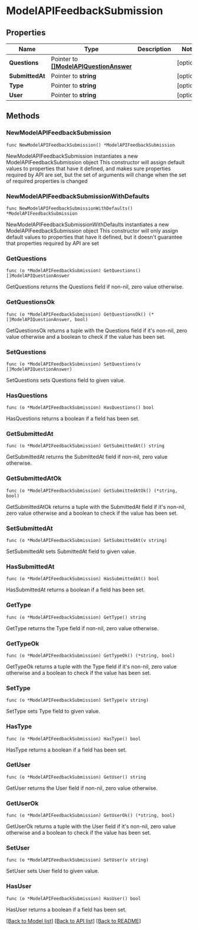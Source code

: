 # ModelAPIFeedbackSubmission

## Properties

Name | Type | Description | Notes
------------ | ------------- | ------------- | -------------
**Questions** | Pointer to [**[]ModelAPIQuestionAnswer**](ModelAPIQuestionAnswer.md) |  | [optional] 
**SubmittedAt** | Pointer to **string** |  | [optional] 
**Type** | Pointer to **string** |  | [optional] 
**User** | Pointer to **string** |  | [optional] 

## Methods

### NewModelAPIFeedbackSubmission

`func NewModelAPIFeedbackSubmission() *ModelAPIFeedbackSubmission`

NewModelAPIFeedbackSubmission instantiates a new ModelAPIFeedbackSubmission object
This constructor will assign default values to properties that have it defined,
and makes sure properties required by API are set, but the set of arguments
will change when the set of required properties is changed

### NewModelAPIFeedbackSubmissionWithDefaults

`func NewModelAPIFeedbackSubmissionWithDefaults() *ModelAPIFeedbackSubmission`

NewModelAPIFeedbackSubmissionWithDefaults instantiates a new ModelAPIFeedbackSubmission object
This constructor will only assign default values to properties that have it defined,
but it doesn't guarantee that properties required by API are set

### GetQuestions

`func (o *ModelAPIFeedbackSubmission) GetQuestions() []ModelAPIQuestionAnswer`

GetQuestions returns the Questions field if non-nil, zero value otherwise.

### GetQuestionsOk

`func (o *ModelAPIFeedbackSubmission) GetQuestionsOk() (*[]ModelAPIQuestionAnswer, bool)`

GetQuestionsOk returns a tuple with the Questions field if it's non-nil, zero value otherwise
and a boolean to check if the value has been set.

### SetQuestions

`func (o *ModelAPIFeedbackSubmission) SetQuestions(v []ModelAPIQuestionAnswer)`

SetQuestions sets Questions field to given value.

### HasQuestions

`func (o *ModelAPIFeedbackSubmission) HasQuestions() bool`

HasQuestions returns a boolean if a field has been set.

### GetSubmittedAt

`func (o *ModelAPIFeedbackSubmission) GetSubmittedAt() string`

GetSubmittedAt returns the SubmittedAt field if non-nil, zero value otherwise.

### GetSubmittedAtOk

`func (o *ModelAPIFeedbackSubmission) GetSubmittedAtOk() (*string, bool)`

GetSubmittedAtOk returns a tuple with the SubmittedAt field if it's non-nil, zero value otherwise
and a boolean to check if the value has been set.

### SetSubmittedAt

`func (o *ModelAPIFeedbackSubmission) SetSubmittedAt(v string)`

SetSubmittedAt sets SubmittedAt field to given value.

### HasSubmittedAt

`func (o *ModelAPIFeedbackSubmission) HasSubmittedAt() bool`

HasSubmittedAt returns a boolean if a field has been set.

### GetType

`func (o *ModelAPIFeedbackSubmission) GetType() string`

GetType returns the Type field if non-nil, zero value otherwise.

### GetTypeOk

`func (o *ModelAPIFeedbackSubmission) GetTypeOk() (*string, bool)`

GetTypeOk returns a tuple with the Type field if it's non-nil, zero value otherwise
and a boolean to check if the value has been set.

### SetType

`func (o *ModelAPIFeedbackSubmission) SetType(v string)`

SetType sets Type field to given value.

### HasType

`func (o *ModelAPIFeedbackSubmission) HasType() bool`

HasType returns a boolean if a field has been set.

### GetUser

`func (o *ModelAPIFeedbackSubmission) GetUser() string`

GetUser returns the User field if non-nil, zero value otherwise.

### GetUserOk

`func (o *ModelAPIFeedbackSubmission) GetUserOk() (*string, bool)`

GetUserOk returns a tuple with the User field if it's non-nil, zero value otherwise
and a boolean to check if the value has been set.

### SetUser

`func (o *ModelAPIFeedbackSubmission) SetUser(v string)`

SetUser sets User field to given value.

### HasUser

`func (o *ModelAPIFeedbackSubmission) HasUser() bool`

HasUser returns a boolean if a field has been set.


[[Back to Model list]](../README.md#documentation-for-models) [[Back to API list]](../README.md#documentation-for-api-endpoints) [[Back to README]](../README.md)


